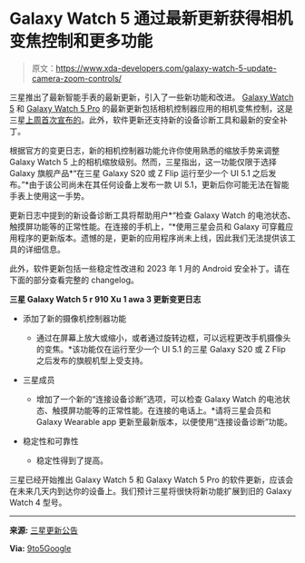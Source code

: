 # Galaxy Watch 5 通过最新更新获得相机变焦控制和更多功能

> 原文：<https://www.xda-developers.com/galaxy-watch-5-update-camera-zoom-controls/>

三星推出了最新智能手表的最新更新，引入了一些新功能和改进。 [Galaxy Watch 5](https://www.xda-developers.com/samsung-galaxy-watch-5-review/) 和 [Galaxy Watch 5 Pro](https://www.xda-developers.com/samsung-galaxy-watch-5-pro-review/) 的最新更新包括相机控制器应用的相机变焦控制，这是三星[上周首次宣布的](https://www.xda-developers.com/samsung-galaxy-buds-2-pro-and-galaxy-watch-update/)。此外，软件更新还支持新的设备诊断工具和最新的安全补丁。

根据官方的变更日志，新的相机控制器功能允许你使用熟悉的缩放手势来调整 Galaxy Watch 5 上的相机缩放级别。然而，三星指出，这一功能仅限于选择 Galaxy 旗舰产品*“在三星 Galaxy S20 或 Z Flip 运行至少一个 UI 5.1 之后发布。”*由于该公司尚未在其任何设备上发布一款 UI 5.1，更新后你可能无法在智能手表上使用这一手势。

更新日志中提到的新设备诊断工具将帮助用户*“检查 Galaxy Watch 的电池状态、触摸屏功能等的正常性能。在连接的手机上，“*使用三星会员和 Galaxy 可穿戴应用程序的更新版本。遗憾的是，更新的应用程序尚未上线，因此我们无法提供该工具的详细信息。

此外，软件更新包括一些稳定性改进和 2023 年 1 月的 Android 安全补丁。请在下面的部分查看完整的 changelog。

**三星 Galaxy Watch 5 r 910 Xu 1 awa 3 更新变更日志**

*   添加了新的摄像机控制器功能
    *   通过在屏幕上放大或缩小，或者通过旋转边框，可以远程更改手机摄像头的变焦。*该功能仅在运行至少一个 UI 5.1 的三星 Galaxy S20 或 Z Flip 之后发布的旗舰机型上受支持。

*   三星成员
    *   增加了一个新的“连接设备诊断”选项，可以检查 Galaxy Watch 的电池状态、触摸屏功能等的正常性能。在连接的电话上。*请将三星会员和 Galaxy Wearable app 更新至最新版本，以便使用“连接设备诊断”功能。

*   稳定性和可靠性
    *   稳定性得到了提高。

三星已经开始推出 Galaxy Watch 5 和 Galaxy Watch 5 Pro 的软件更新，应该会在未来几天内到达你的设备上。我们预计三星将很快将新功能扩展到旧的 Galaxy Watch 4 型号。

* * *

**来源:** [三星更新公告](https://doc.samsungmobile.com/SM-R910/023585220813/eng.html)

**Via:** [9to5Google](https://9to5google.com/2023/01/16/galaxy-watch-5-device-diagnostics-update/)